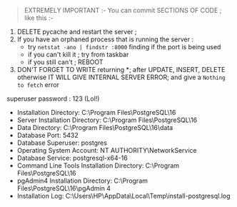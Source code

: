 > EXTREMELY IMPORTANT :-
You can commit SECTIONS OF CODE ; like this :- 

1. DELETE pycache and restart the server ;
2. If you have an orphaned process that is running the server :
    - try `netstat -ano | findstr :8000` finding if the port is being used
    - if you can't kill it ; try from taskbar
    - if you still can't ; REBOOT
3. DON'T FORGET TO WRITE returning *; after UPDATE, INSERT, DELETE otherwise IT WILL GIVE
    INTERNAL SERVER ERROR; and give a `Nothing to fetch` error



superuser password : 123 (Lol!)
- Installation Directory: C:\Program Files\PostgreSQL\16
- Server Installation Directory: C:\Program Files\PostgreSQL\16
- Data Directory: C:\Program Files\PostgreSQL\16\data
- Database Port: 5432
- Database Superuser: postgres
- Operating System Account: NT AUTHORITY\NetworkService
- Database Service: postgresql-x64-16
- Command Line Tools Installation Directory: C:\Program Files\PostgreSQL\16
- pgAdmin4 Installation Directory: C:\Program Files\PostgreSQL\16\pgAdmin 4
- Installation Log: C:\Users\HP\AppData\Local\Temp\install-postgresql.log